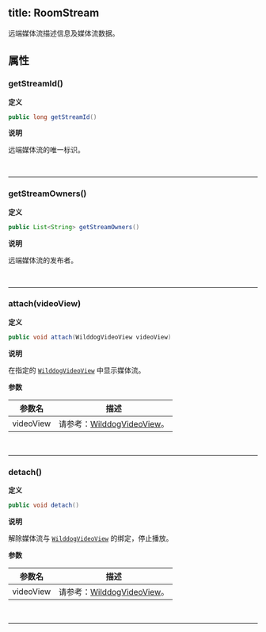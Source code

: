 title: RoomStream
---

远端媒体流描述信息及媒体流数据。

## 属性

### getStreamId()

**定义**

```java
public long getStreamId()
```

**说明**

远端媒体流的唯一标识。

</br>

---

### getStreamOwners()

**定义**

```java
public List<String> getStreamOwners()
```

**说明**

远端媒体流的发布者。

</br>

---

### attach(videoView)

**定义**
   
```java
public void attach(WilddogVideoView videoView)
```
**说明**

在指定的 [`WilddogVideoView`](conference/Android/api/wilddog-video-view.html) 中显示媒体流。

**参数**

| 参数名 | 描述 |
|---|---|
| videoView | 请参考：[WilddogVideoView]()。|

</br>

---

### detach()

**定义**
   
```java
public void detach()
```
**说明**

解除媒体流与 [`WilddogVideoView`](conference/Android/api/wilddog-video-view.html) 的绑定，停止播放。

**参数**

| 参数名 | 描述 |
|---|---|
| videoView | 请参考：[WilddogVideoView]()。|

</br>

---